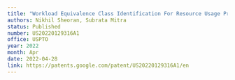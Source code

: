 ```yaml
---
title: "Workload Equivalence Class Identification For Resource Usage Prediction"
authors: Nikhil Sheoran, Subrata Mitra
status: Published
number: US20220129316A1
office: USPTO
year: 2022
month: Apr
date: 2022-04-28
link: https://patents.google.com/patent/US20220129316A1/en
---
```

